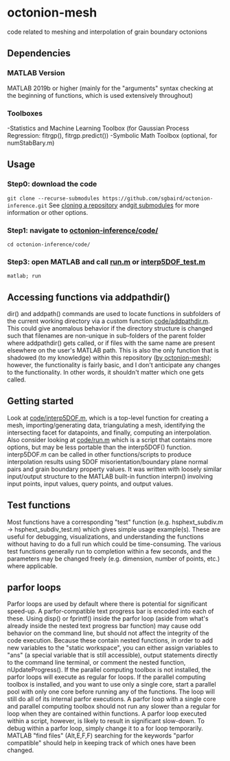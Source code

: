 # octonion-mesh
 code related to meshing and interpolation of grain boundary octonions

## Dependencies
### MATLAB Version
MATLAB 2019b or higher (mainly for the "arguments" syntax checking at
the beginning of functions, which is used extensively throughout)
### Toolboxes
-Statistics and Machine Learning Toolbox (for Gaussian Process Regression: fitrgp(), fitrgp.predict())
-Symbolic Math Toolbox (optional, for numStabBary.m)

## Usage
### Step0: download the code
`git clone --recurse-submodules https://github.com/sgbaird/octonion-inference.git`
See [cloning a repository](https://docs.github.com/en/github/creating-cloning-and-archiving-repositories/cloning-a-repository) and[git submodules](https://git-scm.com/book/en/v2/Git-Tools-Submodules) for more information or other options.

### Step1: navigate to [octonion-inference/code/](code/)
`cd octonion-inference/code/`

### Step3: open MATLAB and call [run.m](code/run.m) or [interp5DOF_test.m](code/interp5DOF_test.m)
`matlab; run`

## Accessing functions via addpathdir()
dir() and addpath() commands are used to locate functions in subfolders of the current working directory via a custom function [code/addpathdir.m](https://github.com/sgbaird/octonion-inference/blob/master/code/addpathdir.m). This could give anomalous behavior if the directory structure is changed such that filenames are non-unique in sub-folders of the parent folder where addpathdir() gets called, or if files with the same name are present elsewhere on the user's MATLAB path. This is also the only function that is shadowed (to my knowledge) within this repository ([by octonion-mesh](code/octonion-mesh/)); however, the functionality is fairly basic, and I don't anticipate any changes to the functionality. In other words, it shouldn't matter which one gets called.

## Getting started
Look at [code/interp5DOF.m](code/interp5DOF.m), which is a top-level function for creating a mesh, importing/generating data, triangulating a mesh, identifying the intersecting facet for datapoints, and finally, computing an interpolation. Also consider looking at [code/run.m](code/run.m) which is a script that contains more options, but may be less portable than the interp5DOF() function. interp5DOF.m can be called in other functions/scripts to produce interpolation results using 5DOF misorientation/boundary plane normal pairs and grain boundary property values. It was written with loosely similar input/output structure to the MATLAB built-in function interpn() involving input points, input values, query points, and output values.

## Test functions
Most functions have a corresponding "test" function (e.g. hsphext_subdiv.m -> hsphext_subdiv_test.m) which gives simple usage example(s). These are useful for debugging, visualizations, and understanding the functions without having to do a full run which could be time-consuming. The various test functions generally run to completion within a few seconds, and the parameters may be changed freely (e.g. dimension, number of points, etc.) where applicable.

## parfor loops
Parfor loops are used by default where there is potential for significant speed-up. A parfor-compatible text progress bar is encoded into each of these. Using disp() or fprintf() inside the parfor loop (aside from what's already inside the nested text progress bar function) may cause odd behavior on the command line, but should not affect the integrity of the code execution. Because these contain nested functions, in order to add new variables to the "static workspace", you can either assign variables to "ans" (a special variable that is still accessible), output statements directly to the command line terminal, or comment the nested function, nUpdateProgress(). If the parallel computing toolbox is not installed, the parfor loops will execute as regular for loops. If the parallel computing toolbox is installed, and you want to use only a single core, start a parallel pool with only one core before running any of the functions. The loop will still do all of its internal parfor executions. A parfor loop with a single core and parallel computing toolbox should not run any slower than a regular for loop when they are contained within functions. A parfor loop executed within a script, however, is likely to result in significant slow-down. To debug within a parfor loop, simply change it to a for loop temporarily. MATLAB "find files" (Alt,E,F,F) searching for the keywords "parfor compatible" should help in keeping track of which ones have been changed.

